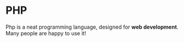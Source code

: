 # PHP

Php is a neat programming language, designed for **web development**. Many people are happy to use it!